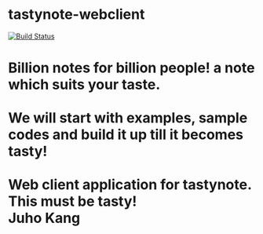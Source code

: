 # tastynote-webclient
[![Build Status](https://travis-ci.org/JuhoKang/TastyNote.svg?branch=webclient)](https://travis-ci.org/JuhoKang/TastyNote)<br>

Billion notes for billion people! a note which suits your taste.<br>
<br>
We will start with examples, sample codes and build it up till it becomes tasty!
<br>
<br>
Web client application for tastynote. This must be tasty!
<br>
Juho Kang
=======

